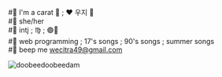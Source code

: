<!--- <img align="right" src = "https://github-readme-stats.vercel.app/api/top-langs/?username=doobeedoobeedam&layout=compact"> --->
#🌻 I'm a carat 💎 ; ❤️ 우지 🍚</br>
#🌻 she/her </br>
#🌻 intj ; ♍ ; 🟣🔴 </br>
#🌻 web programming ; 17's songs ; 90's songs ; summer songs </br>
#🌻 beep me <a href="mailto:wecitra49@gmail.com">wecitra49@gmail.com</a>

<!--- <p>&nbsp;<img align="center" src="https://github-readme-stats.vercel.app/api?username=doobeedoobeedam&show_icons=true&locale=en" alt="doobeedoobeedam"/></p> --->

<p><img align="center" src="https://github-readme-streak-stats.herokuapp.com/?user=doobeedoobeedam&" alt="doobeedoobeedam" /></p>

<!---
kcoz/kcoz is a ✨ special ✨ repository because its `README.md` (this file) appears on your GitHub profile.
You can click the Preview link to take a look at your changes.
--->
 
 

